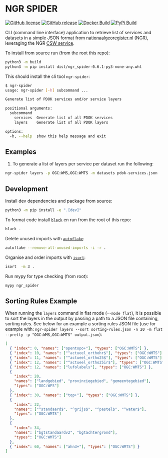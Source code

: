# NGR SPIDER

[![GitHub license](https://img.shields.io/github/license/PDOK/ngr-services-spider)](https://github.com/PDOK/ngr-services-spider/blob/master/LICENSE)
[![GitHub release](https://img.shields.io/github/v/release/PDOK/ngr-services-spider.svg?display_name=release&include_prereleases&sort=date)](https://github.com/PDOK/ngr-services-spider/releases)
[![Docker Build](https://github.com/PDOK/ngr-services-spider/actions/workflows/build-and-publish-image.yml/badge.svg)](https://hub.docker.com/r/pdok/ngr-services-spider/tags)
[![PyPi Build](https://github.com/PDOK/ngr-services-spider/actions/workflows/publish-pypi.yml/badge.svg)](https://pypi.org/project/ngr-services-spider/)


CLI (command line interface) application to retrieve list of services and datasets in a simple JSON format from [nationaalgeoregister.nl](https://nationaalgeoregister.nl/) (NGR), leveraging the NGR [CSW service](https://nationaalgeoregister.nl/geonetwork/srv/dut/csw?service=CSW&request=GetCapabilities).

To install from source run (from the root this repo):

```sh
python3 -m build
python3 -m pip install dist/ngr_spider-0.6.1-py3-none-any.whl 
```

This should install the cli tool `ngr-spider`:

```sh
$ ngr-spider
usage: ngr-spider [-h] subcommand ...

Generate list of PDOK services and/or service layers

positional arguments:
  subcommand
    services  Generate list of all PDOK services
    layers    Generate list of all PDOK layers

options:
  -h, --help  show this help message and exit
```

## Examples

1. To generate a list of layers per service per dataset run the following:

```sh
ngr-spider layers -p OGC:WMS,OGC:WMTS -m datasets pdok-services.json
```

## Development

Install dev dependencies and package from source:

```sh
python3 -m pip install -e ".[dev]"  
```

To format code install [`black`](https://pypi.org/project/black/) en run from the root of this repo:

```sh
black .
```

Delete unused imports with [`autoflake`](https://pypi.org/project/autoflake/):

```sh
autoflake --remove-all-unused-imports -i -r .
```

Organise and order imports with [`isort`](https://pypi.org/project/isort/):

```sh
isort  -m 3 .
```

Run mypy for type checking (from root):

```sh
mypy ngr_spider 
```


## Sorting Rules Example

When running the `layers` command in flat mode (`--mode flat`), it is possible to sort the layers in the output by passing a path to a JSON file containing, sorting rules. See below for an example a sorting rules JSON file (use for example with: `ngr-spider layers --sort sorting-rules.json -n 20 -m flat --pretty -p "OGC:WMS,OGC:WMTS" output.json`):


```json
[
  { "index": 0, "names": ["opentopo+"], "types": ["OGC:WMTS"] },
  { "index": 10, "names": ["^actueel_orthohr$"], "types": ["OGC:WMTS"] },
  { "index": 11, "names": ["^actueel_ortho25$"], "types": ["OGC:WMTS"] },
  { "index": 12, "names": ["^actueel_ortho25ir$"], "types": ["OGC:WMTS"] },
  { "index": 12, "names": ["lufolabels"], "types": ["OGC:WMTS"] },
  {
    "index": 20,
    "names": ["landgebied", "provinciegebied", "gemeentegebied"],
    "types": ["OGC:WFS"]
  },
  { "index": 30, "names": ["top+"], "types": ["OGC:WMTS"] },
  {
    "index": 32,
    "names": ["^standaard$", "^grijs$", "^pastel$", "^water$"],
    "types": ["OGC:WMTS"]
  },
  {
    "index": 34,
    "names": ["bgtstandaardv2", "bgtachtergrond"],
    "types": ["OGC:WMTS"]
  },
  { "index": 60, "names": ["ahn3+"], "types": ["OGC:WMTS"] }
]
```
